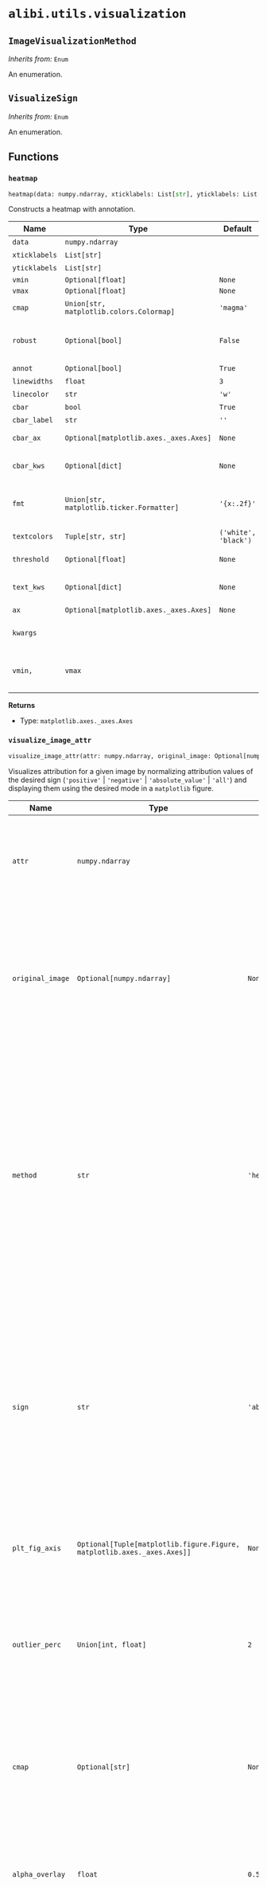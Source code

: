 # `alibi.utils.visualization`
## `ImageVisualizationMethod`

_Inherits from:_ `Enum`

An enumeration.

## `VisualizeSign`

_Inherits from:_ `Enum`

An enumeration.

## Functions
### `heatmap`

```python
heatmap(data: numpy.ndarray, xticklabels: List[str], yticklabels: List[str], vmin: Optional[float] = None, vmax: Optional[float] = None, cmap: Union[str, matplotlib.colors.Colormap] = 'magma', robust: Optional[bool] = False, annot: Optional[bool] = True, linewidths: float = 3, linecolor: str = 'w', cbar: bool = True, cbar_label: str = '', cbar_ax: Optional[matplotlib.axes._axes.Axes] = None, cbar_kws: Optional[dict] = None, fmt: Union[str, matplotlib.ticker.Formatter] = '{x:.2f}', textcolors: Tuple[str, str] = ('white', 'black'), threshold: Optional[float] = None, text_kws: Optional[dict] = None, ax: Optional[matplotlib.axes._axes.Axes] = None, kwargs) -> matplotlib.axes._axes.Axes
```

Constructs a heatmap with annotation.

| Name | Type | Default | Description |
| ---- | ---- | ------- | ----------- |
| `data` | `numpy.ndarray` |  | A 2D `numpy` array of shape `M x N`. |
| `xticklabels` | `List[str]` |  | A list or array of length `N` with the labels for the columns. |
| `yticklabels` | `List[str]` |  | A list or array of length `M` with the labels for the rows. |
| `vmin` | `Optional[float]` | `None` |  |
| `vmax` | `Optional[float]` | `None` |  |
| `cmap` | `Union[str, matplotlib.colors.Colormap]` | `'magma'` | The Colormap instance or registered colormap name used to map scalar data to colors. This parameter is ignored for RGB(A) data. |
| `robust` | `Optional[bool]` | `False` | If ``True`` and `vmin` or `vmax` are absent, the colormap range is computed with robust quantiles instead of the extreme values. Uses `numpy.nanpercentile`_ with `q` values set to 2 and 98, respectively. .. _numpy.nanpercentile: https://numpy.org/doc/stable/reference/generated/numpy.nanpercentile.html |
| `annot` | `Optional[bool]` | `True` | Boolean flag whether to annotate the heatmap. Default ``True``. |
| `linewidths` | `float` | `3` | Width of the lines that will divide each cell. Default 3. |
| `linecolor` | `str` | `'w'` | Color of the lines that will divide each cell. Default ``"w"``. |
| `cbar` | `bool` | `True` | Boolean flag whether to draw a colorbar. |
| `cbar_label` | `str` | `''` | Optional label for the colorbar. |
| `cbar_ax` | `Optional[matplotlib.axes._axes.Axes]` | `None` | Optional axes in which to draw the colorbar, otherwise take space from the main axes. |
| `cbar_kws` | `Optional[dict]` | `None` | An optional dictionary with arguments to `matplotlib.figure.Figure.colorbar`_. .. _matplotlib.figure.Figure.colorbar: https://matplotlib.org/stable/api/figure_api.html#matplotlib.figure.Figure.colorbar |
| `fmt` | `Union[str, matplotlib.ticker.Formatter]` | `'{x:.2f}'` | Format of the annotations inside the heatmap. This should either use the string format method, e.g. ``"{x:.2f}"``, or be a `matplotlib.ticker.Formatter`_. Default ``"{x:.2f}"``. .. _matplotlib.ticker.Formatter: https://matplotlib.org/stable/api/ticker_api.html#matplotlib.ticker.Formatter |
| `textcolors` | `Tuple[str, str]` | `('white', 'black')` | A tuple of `matplotlib` colors. The first is used for values below a threshold, the second for those above. Default ``("black", "white")``. |
| `threshold` | `Optional[float]` | `None` | Optional value in data units according to which the colors from textcolors are applied. If ``None`` (the default) uses the middle of the colormap as separation. |
| `text_kws` | `Optional[dict]` | `None` | An optional dictionary with arguments to `matplotlib.axes.Axes.text`_. .. _matplotlib.axes.Axes.text: https://matplotlib.org/stable/api/_as_gen/matplotlib.axes.Axes.text.html |
| `ax` | `Optional[matplotlib.axes._axes.Axes]` | `None` | Axes in which to draw the plot, otherwise use the currently-active axes. |
| `kwargs` |  |  | All other keyword arguments are passed to `matplotlib.axes.Axes.imshow`_. .. _matplotlib.axes.Axes.imshow: https://matplotlib.org/stable/api/_as_gen/matplotlib.axes.Axes.imshow.html |
| `vmin,` | `vmax` |  | When using scalar data and no explicit norm, `vmin` and `vmax` define the data range that the colormap covers. By default, the colormap covers the complete value range of the supplied data. It is an error to use `vmin/vmax` when norm is given. When using RGB(A) data, parameters `vmin/vmax` are ignored. |

**Returns**
- Type: `matplotlib.axes._axes.Axes`

### `visualize_image_attr`

```python
visualize_image_attr(attr: numpy.ndarray, original_image: Optional[numpy.ndarray] = None, method: str = 'heat_map', sign: str = 'absolute_value', plt_fig_axis: Optional[Tuple[matplotlib.figure.Figure, matplotlib.axes._axes.Axes]] = None, outlier_perc: Union[int, float] = 2, cmap: Optional[str] = None, alpha_overlay: float = 0.5, show_colorbar: bool = False, title: Optional[str] = None, fig_size: Tuple[int, int] = (6, 6), use_pyplot: bool = True) -> Tuple[matplotlib.figure.Figure, matplotlib.axes._axes.Axes]
```

Visualizes attribution for a given image by normalizing attribution values of the desired sign
(``'positive'`` | ``'negative'`` | ``'absolute_value'`` | ``'all'``) and displaying them using the desired mode
in a `matplotlib` figure.

| Name | Type | Default | Description |
| ---- | ---- | ------- | ----------- |
| `attr` | `numpy.ndarray` |  | `Numpy` array corresponding to attributions to be visualized. Shape must be in the form `(H, W, C)`, with channels as last dimension. Shape must also match that of the original image if provided. |
| `original_image` | `Optional[numpy.ndarray]` | `None` | `Numpy` array corresponding to original image. Shape must be in the form `(H, W, C)`, with channels as the last dimension. Image can be provided either with `float` values in range 0-1 or `int` values between 0-255. This is a necessary argument for any visualization method which utilizes the original image. |
| `method` | `str` | `'heat_map'` | Chosen method for visualizing attribution. Supported options are: - ``'heat_map'`` - Display heat map of chosen attributions - ``'blended_heat_map'`` - Overlay heat map over greyscale version of original image. Parameter alpha_overlay         corresponds to alpha of heat map. - ``'original_image'`` - Only display original image. - ``'masked_image``' - Mask image (pixel-wise multiply) by normalized attribution values. - ``'alpha_scaling'`` - Sets alpha channel of each pixel to be equal to normalized attribution value. Default: ``'heat_map'``. |
| `sign` | `str` | `'absolute_value'` | Chosen sign of attributions to visualize. Supported options are: - ``'positive'`` - Displays only positive pixel attributions. - ``'absolute_value'`` - Displays absolute value of attributions. - ``'negative'`` - Displays only negative pixel attributions. - ``'all'`` - Displays both positive and negative attribution values. This is not supported for          ``'masked_image'`` or ``'alpha_scaling'`` modes, since signed information cannot be represented          in these modes. |
| `plt_fig_axis` | `Optional[Tuple[matplotlib.figure.Figure, matplotlib.axes._axes.Axes]]` | `None` | Tuple of `matplotlib.pyplot.figure` and `axis` on which to visualize. If ``None`` is provided, then a new figure and axis are created. |
| `outlier_perc` | `Union[int, float]` | `2` | Top attribution values which correspond to a total of `outlier_perc` percentage of the total attribution are set to 1 and scaling is performed using the minimum of these values. For ``sign='all'``, outliers and scale value are computed using absolute value of attributions. |
| `cmap` | `Optional[str]` | `None` | String corresponding to desired colormap for heatmap visualization. This defaults to ``'Reds'`` for negative sign, ``'Blues'`` for absolute value, ``'Greens'`` for positive sign, and a spectrum from red to green for all. Note that this argument is only used for visualizations displaying heatmaps. |
| `alpha_overlay` | `float` | `0.5` | Visualizes attribution for a given image by normalizing attribution values of the desired sign (positive, negative, absolute value, or all) and displaying them using the desired mode in a matplotlib figure. |
| `show_colorbar` | `bool` | `False` | Displays colorbar for heatmap below the visualization. If given method does not use a heatmap, then a colormap axis is created and hidden. This is necessary for appropriate alignment when visualizing multiple plots, some with colorbars and some without. |
| `title` | `Optional[str]` | `None` | The title for the plot. If ``None``, no title is set. |
| `fig_size` | `Tuple[int, int]` | `(6, 6)` | Size of figure created. |
| `use_pyplot` | `bool` | `True` | If ``True``, uses pyplot to create and show figure and displays the figure after creating. If ``False``, uses `matplotlib` object-oriented API and simply returns a figure object without showing. |

**Returns**
- Type: `Tuple[matplotlib.figure.Figure, matplotlib.axes._axes.Axes]`
